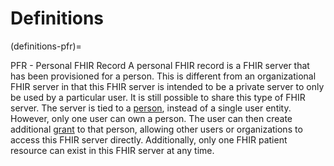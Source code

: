 # Definitions

(definitions-pfr)=

PFR - Personal FHIR Record
   A personal FHIR record is a FHIR server that has been provisioned for a person. This is different from
   an organizational FHIR server in that this FHIR server is intended to be a private server to only be
   used by a particular user. It is still possible to share this type of FHIR server. The server is tied
   to a [person](#person), instead of a single user entity. However, only one user can own a person.
   The user can then create additional [grant](#grants) to that person, allowing other users or organizations
   to access this FHIR server directly. Additionally, only one FHIR patient resource can exist in this
   FHIR server at any time.